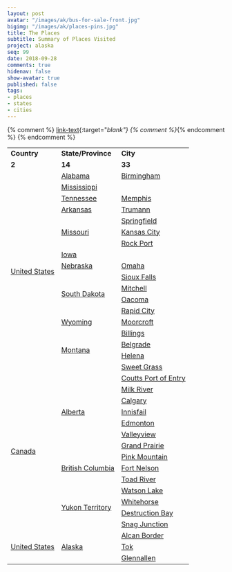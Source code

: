 ```yaml
---
layout: post
avatar: "/images/ak/bus-for-sale-front.jpg"
bigimg: "/images/ak/places-pins.jpg"
title: The Places
subtitle: Summary of Places Visited
project: alaska
seq: 99
date: 2018-09-28
comments: true
hidenav: false
show-avatar: true
published: false
tags:
- places
- states
- cities
---
```


{% comment %}
[link-text](link-url){:target="_blank"}
{% comment %}_{% endcomment %}
{% endcomment %}

<table>
<tr>
  <td><b>Country</b></td>
  <td><b>State/Province</b></td>
  <td><b>City</b></td>
</tr>

<tr>
  <td><b>2</b></td>
  <td><b>14</b></td>
  <td><b>33</b></td>
</tr>

<tr>
  <td rowspan="18"><a href="https://en.wikipedia.org/wiki/United_States" target="_blank">United States</a></td>
  <td><a href="https://en.wikipedia.org/wiki/Alabama" target="_blank">Alabama</a></td>
  <td><a href="https://en.wikipedia.org/wiki/Birmingham,_Alabama" target="_blank">Birmingham</a></td>
</tr>
<tr>
  <td colspan="2"><a href="https://en.wikipedia.org/wiki/Mississippi" target="_blank">Mississippi</a></td>
</tr>
<tr>
  <td><a href="https://en.wikipedia.org/wiki/Tennessee" target="_blank">Tennessee</a></td>
  <td><a href="https://en.wikipedia.org/wiki/Memphis_Tennessee" target="_blank">Memphis</a></td>
</tr>
<tr>
  <td><a href="https://en.wikipedia.org/wiki/Arkansas" target="_blank">Arkansas</a></td>
  <td><a href="https://en.wikipedia.org/wiki/Trumann,_Arkansas" target="_blank">Trumann</a></td>
</tr>

<tr>
  <td rowspan="3"><a href="https://en.wikipedia.org/wiki/Missouri" target="_blank">Missouri</a></td>
  <td><a href="https://en.wikipedia.org/wiki/Springfield,_Missouri" target="_blank">Springfield</a></td>
</tr>
<tr>
  <td><a href="https://en.wikipedia.org/wiki/Kansas_City,_Missouri" target="_blank">Kansas City</a></td>
</tr>
<tr>
  <td><a href="https://en.wikipedia.org/wiki/Rock_Port,_Missouri" target="_blank">Rock Port</a> </td>
</tr>


<tr>
  <td colspan="2"><a href="https://en.wikipedia.org/wiki/Iowa" target="_blank">Iowa</a></td>
</tr>
<tr>
  <td><a href="https://en.wikipedia.org/wiki/Nebraska" target="_blank">Nebraska</a></td>
  <td><a href="https://en.wikipedia.org/wiki/Omaha,_Nebraska" target="_blank">Omaha</a></td>
</tr>


<tr>
  <td rowspan="4"><a href="https://en.wikipedia.org/wiki/South_Dakota" target="_blank">South Dakota</a></td>
  <td><a href="https://en.wikipedia.org/wiki/Sioux_Falls,_South_Dakota" target="_blank">Sioux Falls</a></td>
</tr><tr>
  <td><a href="https://en.wikipedia.org/wiki/Mitchell,_South_Dakota" target="_blank">Mitchell</a></td>
</tr><tr>
  <td><a href="https://en.wikipedia.org/wiki/Oacoma,_South_Dakota" target="_blank">Oacoma</a></td>
</tr><tr>
  <td><a href="https://en.wikipedia.org/wiki/Rapid_City,_South_Dakota" target="_blank">Rapid City</a></td>
</tr>

<tr>
  <td><a href="https://en.wikipedia.org/wiki/Wyoming" target="_blank">Wyoming</a></td>
  <td><a href="https://en.wikipedia.org/wiki/Moorcroft,_Wyoming" target="_blank">Moorcroft</a></td>
</tr>

<tr>
  <td rowspan="4"><a href="https://en.wikipedia.org/wiki/Montana" target="_blank">Montana</a></td>
  <td><a href="https://en.wikipedia.org/wiki/Billings,_Montana" target="_blank">Billings</a></td>
</tr><tr>
  <td><a href="https://en.wikipedia.org/wiki/Belgrade,_Montana" target="_blank">Belgrade</a></td>
</tr><tr>
  <td><a href="https://en.wikipedia.org/wiki/Helena,_Montana" target="_blank">Helena</a></td>
</tr><tr>
  <td><a href="https://en.wikipedia.org/wiki/Sweet_Grass,_Montana" target="_blank">Sweet Grass</a></td>
</tr>

<tr>
  <td rowspan="14"><a href="https://en.wikipedia.org/wiki/Canada" target="_blank">Canada</a></td>
  <td rowspan="7"><a href="https://en.wikipedia.org/wiki/Alberta" target="_blank">Alberta</a></td>
  <td><a href="https://en.wikipedia.org/wiki/Coutts,_Alberta" target="_blank">Coutts Port of Entry</a></td>
</tr><tr>
  <td><a href="https://en.wikipedia.org/wiki/Milk_River,_Alberta" target="_blank">Milk River</a></td>
</tr><tr>
  <td><a href="https://en.wikipedia.org/wiki/Calgary" target="_blank">Calgary</a></td>
</tr><tr>
  <td><a href="https://en.wikipedia.org/wiki/Innisfail,_Alberta" target="_blank">Innisfail</a></td>
</tr><tr>
  <td><a href="https://en.wikipedia.org/wiki/Edmonton" target="_blank">Edmonton</a></td>
</tr><tr>
  <td><a href="https://en.wikipedia.org/wiki/Valleyview,_Alberta" target="_blank">Valleyview</a></td>
</tr><tr>
  <td><a href="https://en.wikipedia.org/wiki/Grande_Prairie" target="_blank">Grand Prairie</a></td>
</tr>

<tr>
  <td rowspan="3"><a href="https://en.wikipedia.org/wiki/British_Columbia" target="_blank">British Columbia</a></td>
  <td><a href="https://en.wikipedia.org/wiki/Pink_Mountain,_British_Columbia" target="_blank">Pink Mountain</a></td>
</tr><tr>
  <td><a href="https://en.wikipedia.org/wiki/Fort_Nelson,_British_Columbia" target="_blank">Fort Nelson</a></td>
</tr><tr>
  <td><a href="https://en.wikipedia.org/wiki/Toad_River,_British_Columbia" target="_blank">Toad River</a></td>
</tr>

<tr>
  <td rowspan="4"><a href="https://en.wikipedia.org/wiki/Yukon" target="_blank">Yukon Territory</a></td>
  <td><a href="https://en.wikipedia.org/wiki/Watson_Lake,_Yukon" target="_blank">Watson Lake</a></td>
</tr><tr>
  <td><a href="https://en.wikipedia.org/wiki/Whitehorse,_Yukon" target="_blank">Whitehorse</a></td>
</tr><tr>
  <td><a href="https://en.wikipedia.org/wiki/Destruction_Bay" target="_blank">Destruction Bay</a></td>
</tr><tr>
  <td><a href="https://en.m.wikipedia.org/wiki/Snag,_Yukon" target="_blank">Snag Junction</a></td>
</tr>

<tr>
  <td rowspan="3"><a href="https://en.wikipedia.org/wiki/United_States" target="_blank">United States</a></td>
  <td rowspan="3"><a href="https://en.wikipedia.org/wiki/Alaska" target="_blank">Alaska</a></td>
  <td><a href="https://en.wikipedia.org/wiki/Alcan_Border,_Alaska" target="_blank">Alcan Border</a></td>
</tr><tr>
  <td><a href="https://en.wikipedia.org/wiki/Tok,_Alaska" target="_blank">Tok</a></td>
</tr><tr>
  <td><a href="https://en.wikipedia.org/wiki/Glennallen,_Alaska" target="_blank">Glennallen</a></td>
</tr>


</table>







